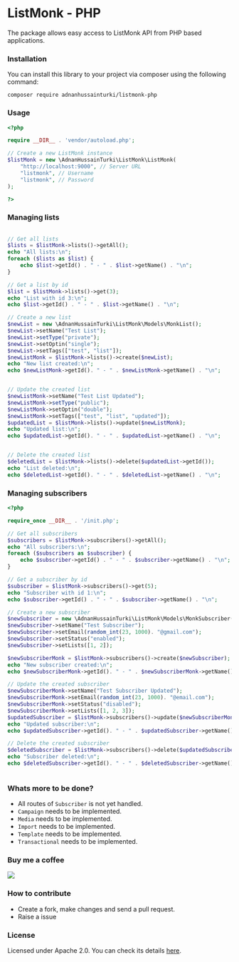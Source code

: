 # ListMonk - PHP
The package allows easy access to ListMonk API from PHP based applications.


### Installation
You can install this library to your project via composer using the following command:

`composer require adnanhussainturki/listmonk-php`

### Usage


```php
<?php

require __DIR__ . 'vendor/autoload.php';

// Create a new ListMonk instance
$listMonk = new \AdnanHussainTurki\ListMonk\ListMonk(
    "http://localhost:9000", // Server URL
    "listmonk", // Username
    "listmonk", // Password
);

?>
```
    
###    Managing lists
```php
    
// Get all lists
$lists = $listMonk->lists()->getAll();
echo "All lists:\n";
foreach ($lists as $list) {
    echo $list->getId() . " - " . $list->getName() . "\n";
}

// Get a list by id
$list = $listMonk->lists()->get(3);
echo "List with id 3:\n";
echo $list->getId() . " - " . $list->getName() . "\n";

// Create a new list
$newList = new \AdnanHussainTurki\ListMonk\Models\MonkList();
$newList->setName("Test List");
$newList->setType("private");
$newList->setOptin("single");
$newList->setTags(["test", "list"]);
$newListMonk = $listMonk->lists()->create($newList);
echo "New list created:\n";
echo $newListMonk->getId(). " - " . $newListMonk->getName() . "\n";


// Update the created list
$newListMonk->setName("Test List Updated");
$newListMonk->setType("public");
$newListMonk->setOptin("double");
$newListMonk->setTags(["test", "list", "updated"]);
$updatedList = $listMonk->lists()->update($newListMonk);
echo "Updated list:\n";
echo $updatedList->getId(). " - " . $updatedList->getName() . "\n";


// Delete the created list
$deletedList = $listMonk->lists()->delete($updatedList->getId());
echo "List deleted:\n";
echo $deletedList->getId(). " - " . $deletedList->getName() . "\n";


```

### Managing subscribers
```php
<?php

require_once __DIR__ . '/init.php';

// Get all subscribers
$subscribers = $listMonk->subscribers()->getAll();
echo "All subscribers:\n";
foreach ($subscribers as $subscriber) {
    echo $subscriber->getId() . " - " . $subscriber->getName() . "\n";
}

// Get a subscriber by id
$subscriber = $listMonk->subscribers()->get(5);
echo "Subscriber with id 1:\n";
echo $subscriber->getId() . " - " . $subscriber->getName() . "\n";

// Create a new subscriber
$newSubscriber = new \AdnanHussainTurki\ListMonk\Models\MonkSubscriber();
$newSubscriber->setName("Test Subscriber");
$newSubscriber->setEmail(random_int(23, 1000). "@gmail.com");
$newSubscriber->setStatus("enabled");
$newSubscriber->setLists([1, 2]);

$newSubscriberMonk = $listMonk->subscribers()->create($newSubscriber);
echo "New subscriber created:\n";
echo $newSubscriberMonk->getId(). " - " . $newSubscriberMonk->getName() . "\n";

// Update the created subscriber
$newSubscriberMonk->setName("Test Subscriber Updated");
$newSubscriberMonk->setEmail(random_int(23, 1000). "@email.com");
$newSubscriberMonk->setStatus("disabled");
$newSubscriberMonk->setLists([1, 2, 3]);
$updatedSubscriber = $listMonk->subscribers()->update($newSubscriberMonk);
echo "Updated subscriber:\n";
echo $updatedSubscriber->getId(). " - " . $updatedSubscriber->getName() . "\n";

// Delete the created subscriber
$deletedSubscriber = $listMonk->subscribers()->delete($updatedSubscriber->getId());
echo "Subscriber deleted:\n";
echo $deletedSubscriber->getId(). " - " . $deletedSubscriber->getName() . "\n";
 
```


### Whats more to be done?
- All routes of `Subscriber` is not yet handled.
- `Campaign` needs to be implemented.
- `Media` needs to be implemented.
- `Import` needs to be implemented.
- `Template` needs to be implemented.
- `Transactional` needs to be implemented.


### Buy me a coffee
[![](https://img.buymeacoffee.com/api/?url=aHR0cHM6Ly9pbWcuYnV5bWVhY29mZmVlLmNvbS9hcGkvP25hbWU9YWRuYW50dXJraSZzaXplPTMwMCZiZy1pbWFnZT1ibWMmYmFja2dyb3VuZD1mZjgxM2Y=&creator=adnanturki&is_creating=building%20cool%20things%20every%20single%20f**king%20day.&design_code=1&design_color=%23ff813f&slug=adnanturki)](https://www.buymeacoffee.com/adnanturki)

### How to contribute
- Create a fork, make changes and send a pull request.
- Raise a issue

### License
Licensed under Apache 2.0. You can check its details [here](https://choosealicense.com/licenses/apache-2.0/ "here").
